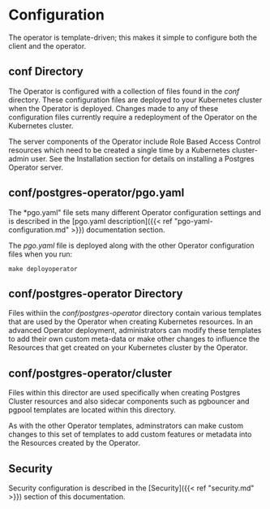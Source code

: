 


# Configuration

The operator is template-driven; this makes it simple to configure both the client and the operator.

## conf Directory
The Operator is configured with a collection of files found in the *conf* directory.  These configuration files are deployed to your Kubernetes cluster when the Operator is deployed.  Changes made to any of these configuration files currently require a redeployment of the Operator on the Kubernetes cluster.

The server components of the Operator include Role Based Access Control resources which need to be created a single time by a Kubernetes cluster-admin user.  See the Installation section for details on installing a Postgres Operator server.

## conf/postgres-operator/pgo.yaml
The *pgo.yaml" file sets many different Operator configuration settings and is described in the [pgo.yaml description]({{< ref "pgo-yaml-configuration.md" >}}) documentation section.


The *pgo.yaml* file is deployed along with the other Operator configuration files when you run:

    make deployoperator

## conf/postgres-operator Directory
Files withiin the *conf/postgres-operator* directory contain various templates that are used by the Operator when creating Kubernetes resources.  In an advanced Operator deployment, administrators can modify these templates to add their own custom meta-data or make other changes to influence the Resources that get created on your Kubernetes cluster by the Operator.

## conf/postgres-operator/cluster
Files within this director are used specifically when creating Postgres Cluster resources and also sidecar components such as pgbouncer and pgpool templates are located within this directory.

As with the other Operator templates, adminstrators can make custom changes to this set of templates to add custom features or metadata into the Resources created by the Operator.

## Security
Security configuration is described in the [Security]({{< ref "security.md" >}}) section of this documentation.




<!--stackedit_data:
eyJoaXN0b3J5IjpbLTQ1NDE1MTIzOSwtNTMzNjE2NDQsLTE5OT
czNjEyNDcsLTEwODY5Nzc3MjMsLTE2NjU5OTY1MjYsMTExNTEw
NDc4Niw5MTg1MDMzMDFdfQ==
-->
